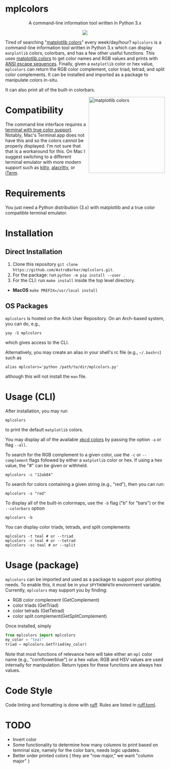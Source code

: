 # mplcolors

<p align="center">A command-line information tool written in Python 3.x</p>

<p align="center">
<a href="./LICENSE.md"><img src="https://img.shields.io/badge/license-GPL-blue.svg"></a>
</p>

Tired of searching "[matplotlib colors](https://duckduckgo.com/?q=matplotlib+colors&atb=v275-4&ia=web)" every week/day/hour?
`mplcolors` is a command-line information tool written in Python 3.x which can display `matplotlib` colors, colorbars, and has a few other useful functions.
This uses [matplotlib.colors](https://matplotlib.org/stable/api/colors_api.html) to get color names and RGB values and prints with [ANSI escape sequences](https://stackoverflow.com/questions/4842424/list-of-ansi-color-escape-sequences). 
Finally, given a `matplotlib` color or hex value, `mplcolors` can return the RGB color complement, color triad, tetrad, and split color complements.
It can be installed and imported as a package to manipulate colors in-situ.

It can also print all of the built-in colorbars.

<img src="https://external-content.duckduckgo.com/iu/?u=https%3A%2F%2Fmatplotlib.org%2F2.1.1%2F_images%2Fsphx_glr_named_colors_001.png&f=1&nofb=1" alt="matplotlib colors" align="right" height="240px">

# Compatibility
The command line interface requires a [terminal with true color support](https://gist.github.com/XVilka/8346728).
Notably, Mac's Terminal.app does not have this and so the colors cannot be properly displayed.
I'm not sure that that is a workaround for this. 
On Mac I suggest switching to a different terminal emulator with more modern support such as [kitty](https://sw.kovidgoyal.net/kitty/), [alacritty](https://alacritty.org/), or [iTerm](https://iterm2.com/).

# Requirements
You just need a Python distribution (3.x) with matplotlib and a true color compatible terminal emulator.

# Installation
## Direct Installation
1. Clone this repository `git clone https://github.com/AstroBarker/mplcolors.git`.
2. For the package: run `python -m pip install --user .` 
3. For the CLI: run `make install` inside the top level directory.
  * __MacOS__ `make PREFIX=/usr/local install`

## OS Packages
`mplcolors` is hosted on the Arch User Repository.
On an Arch-based system, you can do, e.g., 
```shell
yay -S mplcolors
```
which gives access to the CLI.

Alternatively, you may create an alias in your shell's rc file (e.g., `~/.bashrc`) such as 
```shell
alias mplcolors='python /path/to/dir/mplcolors.py'
```
although this will not install the `man` file.

# Usage (CLI)

After installation, you may run
```shell
mplcolors
```

to print the default `matplotlib` colors.

You may display all of the available [xkcd colors](https://xkcd.com/color/rgb/) by passing the option `-a` or flag `--all`.

To search for the RGB complement to a given color, use the `-c` or `--complement` flags followed by either a `matplotlib` color or hex.
If using a hex value, the "#" can be given or withheld.

```shell
mplcolors -c "12ab84"
```

To search for colors containing a given string (e.g., "red"), then you can run: 
```shell
mplcolors -s "red"
```

To display all of the built-in colormaps, use the `-b` flag ("b" for "bars") or the `--colorbars` option

```shell
mplcolors -b
```

You can display color triads, tetrads, and split complements
```shell
mplcolors -t teal # or --triad
mplcolors -r teal # or --tetrad
mplcolors -sc teal # or --split
```

# Usage (package)
`mplcolors` can be imported and used as a package to support your plotting needs.
To enable this, it must be in your `$PYTHONPATH` environment variable.
Currently, `mplcolors` may support you by finding:
- RGB color complement (GetComplement)
- color triads (GetTriad)
- color tetrads (GetTetrad)
- color split complement(GetSplitComplement)

Once installed, simply
```python
from mplcolors import mplcolors
my_color = "teal"
triad = mplcolors.GetTriad(my_color)
```

Note that most functions of relevance here will take either an `mpl` color name (e.g., "cornflowerblue") or a hex value. 
RGB and  HSV values are used internally for manipulation.
Return types for these functions are always hex values.

# Code Style
Code linting and formatting is done with [ruff](https://docs.astral.sh/ruff/).
Rules are listed in [ruff.toml](ruff.toml).

# TODO
 - Invert color
 - Some functionality to determine how many columns to print based on temrinal size, namely for the color bars, needs logic updates.
 - Better order printed colors ( they are "row major," we want "column major" )
